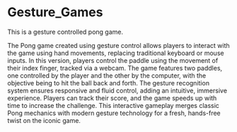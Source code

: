 # Gesture_Games
This is a gesture controlled pong game.

The Pong game created using gesture control allows players to interact with the game using hand movements, replacing traditional keyboard or mouse inputs. In this version, players control the paddle using the movement of their index finger, tracked via a webcam. The game features two paddles, one controlled by the player and the other by the computer, with the objective being to hit the ball back and forth. The gesture recognition system ensures responsive and fluid control, adding an intuitive, immersive experience. Players can track their score, and the game speeds up with time to increase the challenge. This interactive gameplay merges classic Pong mechanics with modern gesture technology for a fresh, hands-free twist on the iconic game.






